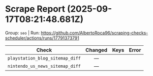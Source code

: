 # Scrape Report (2025-09-17T08:21:48.681Z)

Group: `seo`  |  Run: https://github.com/AlbertoRoca96/scraping-checks-scheduler/actions/runs/17791373791

| Check | Changed | Keys | Error |
|---|:---:|:--|:--|
| `playstation_blog_sitemap_diff` | — |  |  |
| `nintendo_us_news_sitemap_diff` | — |  |  |
